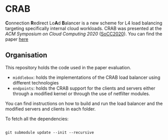 # CRAB

**C**onnection **R**edirect Lo**A**d **B**alancer is a new scheme for L4 load balancing targeting specifically internal cloud workloads.
CRAB was presented at the *ACM Symposium on Cloud Computing 2020* ([SoCC2020](https://acmsocc.github.io/2020/)). You can find the paper [here](https://dl.acm.org/doi/10.1145/3419111.3421304)

## Organisation

This repository holds the code used in the paper evaluation.

- ```middlebox```: holds the implementations of the CRAB load balancer using different technologies
- ```endpoints```: holds the CRAB support for the clients and servers either through a modified kernel or through the use of netfilter modules.

You can find instructions on how to build and run the load balancer and the modified servers and clients in each folder.

To fetch all the dependencies:

<code>
git submodule update --init --recursive
</code>
